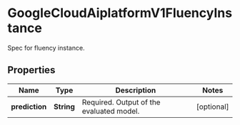 

# GoogleCloudAiplatformV1FluencyInstance

Spec for fluency instance.

## Properties

| Name | Type | Description | Notes |
|------------ | ------------- | ------------- | -------------|
|**prediction** | **String** | Required. Output of the evaluated model. |  [optional] |




